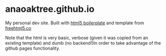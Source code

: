 # anaoaktree.github.io
My personal dev site. Built with [html5 boilerplate](https://html5boilerplate.com/) and template from [freehtml5.co](freehtml5.co)


Note that the html is very basic, verbose (given it was copied from an existing template) and dumb (no backend!)In order to take advantage of the github pages functionality.

